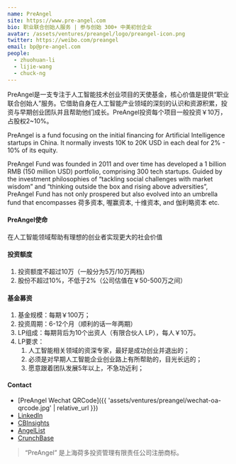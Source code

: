 ```yaml
---
name: PreAngel
site: https://www.pre-angel.com
bio: 职业联合创始人服务 | 参与创始 300+ 中美初创企业
avatar: /assets/ventures/preangel/logo/preangel-icon.png
twitter: https://weibo.com/preangel
email: bp@pre-angel.com
people:
  - zhuohuan-li
  - lijie-wang
  - chuck-ng
---
```


PreAngel是一支专注于人工智能技术创业项目的天使基金，核心价值是提供“职业联合创始人”服务。它借助自身在人工智能产业领域的深刻的认识和资源积累，投资与早期创业团队并且帮助他们成长。PreAngel投资每个项目一般投资￥10万，占股权2~10%。

PreAngel is a fund focusing on the initial financing for Artificial Intelligence startups in China. It normally invests 10K to 20K USD in each deal for 2% - 10% of its equity.

PreAngel Fund was founded in 2011 and over time has developed a 1 billion RMB (150 million USD) portfolio, comprising 300 tech startups. Guided by the investment philosophies of “tackling social challenges with market wisdom” and “thinking outside the box and rising above adversities”, PreAngel Fund has not only prospered but also evolved into an umbrella fund that encompasses 荷多资本, 喔赢资本, 十维资本, and 伽利略资本 etc.

#### PreAngel使命

在人工智能领域帮助有理想的创业者实现更大的社会价值

#### 投资额度

1. 投资额度不超过10万（一般分为5万/10万两档）
1. 股份不超过10%，不低于2%（公司估值在￥50-500万之间）

#### 基金募资

1. 基金规模：每期￥100万；
1. 投资周期：6-12个月（顺利的话一年两期）
1. LP组成：每期背后为10个出资人（有限合伙人 LP），每人￥10万。
1. LP要求：
    1. 人工智能相关领域的资深专家，最好是成功创业并退出的；
    1. 必须是对早期人工智能企业创业路上有所帮助的，目光长远的；
    1. 愿意跟着团队发展5年以上，不急功近利；

#### Contact

- [PreAngel Wechat QRCode]({{ 'assets/ventures/preangel/wechat-oa-qrcode.jpg' | relative_url }})
- [LinkedIn](https://linkedin.com/company/preangel/)
- [CBInsights](https://www.cbinsights.com/investor/preangel)
- [AngelList](https://angel.co/preangel)
- [CrunchBase](https://www.crunchbase.com/organization/preangel)

> “PreAngel” 是上海荷多投资管理有限责任公司注册商标。
